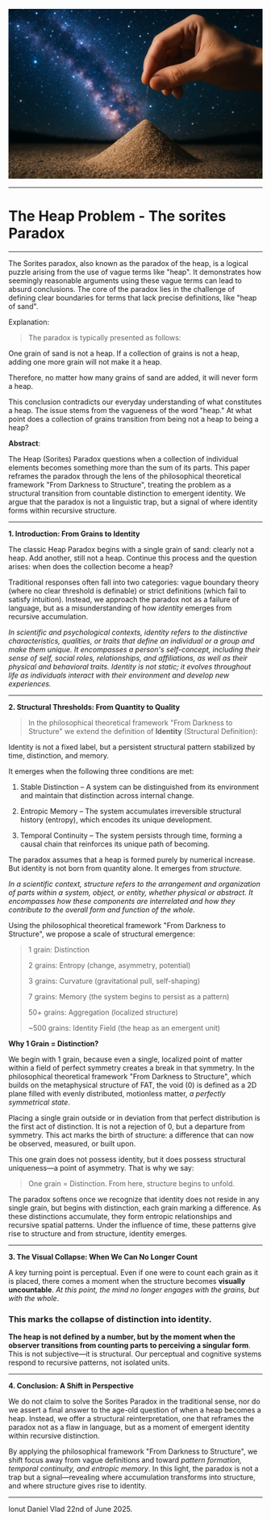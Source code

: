 ![The Heap of Sand](images/The%20heap%20of%20sand.png)

---

# **The Heap Problem - The sorites Paradox**

---

The Sorites paradox, also known as the paradox of the heap, is a logical puzzle arising from the use of vague terms like "heap". It demonstrates how seemingly reasonable arguments using these vague terms can lead to absurd conclusions. The core of the paradox lies in the challenge of defining clear boundaries for terms that lack precise definitions, like "heap of sand". 

Explanation:
>The paradox is typically presented as follows: 

One grain of sand is not a heap.
If a collection of grains is not a heap, adding one more grain will not make it a heap.

Therefore, no matter how many grains of sand are added, it will never form a heap.

This conclusion contradicts our everyday understanding of what constitutes a heap. The issue stems from the vagueness of the word "heap." At what point does a collection of grains transition from being not a heap to being a heap? 

**Abstract**: 

The Heap (Sorites) Paradox questions when a collection of individual elements becomes something more than the sum of its parts. This paper reframes the paradox through the lens of the philosophical theoretical framework "From Darkness to Structure", treating the problem as a structural transition from countable distinction to emergent identity. We argue that the paradox is not a linguistic trap, but a signal of where identity forms within recursive structure.

---

**1. Introduction: From Grains to Identity**

The classic Heap Paradox begins with a single grain of sand: clearly not a heap. Add another, still not a heap. Continue this process and the question arises: when does the collection become a heap?

Traditional responses often fall into two categories: vague boundary theory (where no clear threshold is definable) or strict definitions (which fail to satisfy intuition). Instead, we approach the paradox not as a failure of language, but as a misunderstanding of how *identity* emerges from recursive accumulation.

*In scientific and psychological contexts, identity refers to the distinctive characteristics, qualities, or traits that define an individual or a group and make them unique. It encompasses a person's self-concept, including their sense of self, social roles, relationships, and affiliations, as well as their physical and behavioral traits. Identity is not static; it evolves throughout life as individuals interact with their environment and develop new experiences.*

---

**2. Structural Thresholds: From Quantity to Quality**

> In the philosophical theoretical framework "From Darkness to Structure" we extend the definition of **Identity** (Structural Definition):

Identity is not a fixed label, but a persistent structural pattern stabilized by time, distinction, and memory.

It emerges when the following three conditions are met:

1. Stable Distinction – A system can be distinguished from its environment and maintain that distinction across internal change.


2. Entropic Memory – The system accumulates irreversible structural history (entropy), which encodes its unique development.


3. Temporal Continuity – The system persists through time, forming a causal chain that reinforces its unique path of becoming.

The paradox assumes that a heap is formed purely by numerical increase. But identity is not born from quantity alone. It emerges from *structure.*

*In a scientific context, structure refers to the arrangement and organization of parts within a system, object, or entity, whether physical or abstract. It encompasses how these components are interrelated and how they contribute to the overall form and function of the whole.*

Using the philosophical theoretical framework "From Darkness to Structure", we propose a scale of structural emergence:

> 1 grain: Distinction
>
> 2 grains: Entropy (change, asymmetry, potential)
>
> 3 grains: Curvature (gravitational pull, self-shaping)
>
> 7 grains: Memory (the system begins to persist as a pattern)
>
> 50+ grains: Aggregation (localized structure)
>
> ~500 grains: Identity Field (the heap as an emergent unit)

**Why 1 Grain = Distinction?**

We begin with 1 grain, because even a single, localized point of matter within a field of perfect symmetry creates a break in that symmetry. In the philosophical theoretical framework "From Darkness to Structure", which builds on the metaphysical structure of FAT, the void (0) is defined as a 2D plane filled with evenly distributed, motionless matter, *a perfectly symmetrical state*.

Placing a single grain outside or in deviation from that perfect distribution is the first act of distinction. It is not a rejection of 0, but a departure from symmetry. This act marks the birth of structure: a difference that can now be observed, measured, or built upon.

This one grain does not possess identity, but it does possess structural uniqueness—a point of asymmetry. That is why we say:

> One grain = Distinction.
From here, structure begins to unfold.


The paradox softens once we recognize that identity does not reside in any single grain, but begins with distinction, each grain marking a difference. As these distinctions accumulate, they form entropic relationships and recursive spatial patterns. Under the influence of time, these patterns give rise to structure and from structure, identity emerges.

---

**3. The Visual Collapse: When We Can No Longer Count**

A key turning point is perceptual. Even if one were to count each grain as it is placed, there comes a moment when the structure becomes **visually uncountable**. *At this point, the mind no longer engages with the grains, but with the whole*.

### This marks the collapse of distinction into identity.

**The heap is not defined by a number, but by the moment when the observer transitions from counting parts to perceiving a singular form**. This is not subjective—it is structural. Our perceptual and cognitive systems respond to recursive patterns, not isolated units.

---

**4. Conclusion: A Shift in Perspective**

We do not claim to solve the Sorites Paradox in the traditional sense, nor do we assert a final answer to the age-old question of when a heap becomes a heap. Instead, we offer a structural reinterpretation, one that reframes the paradox not as a flaw in language, but as a moment of emergent identity within recursive distinction.

By applying the philosophical framework "From Darkness to Structure", we shift focus away from vague definitions and toward *pattern formation, temporal continuity, and entropic memory*. In this light, the paradox is not a trap but a signal—revealing where accumulation transforms into structure, and where structure gives rise to identity.

---

Ionut Daniel Vlad
22nd of June 2025.
